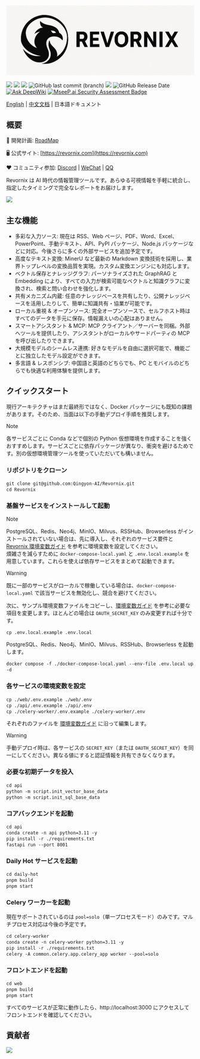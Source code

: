 ![logo](./images/logo.png)

![](https://img.shields.io/badge/free-pricing?logo=free&color=%20%23155EEF&label=pricing&labelColor=%20%23528bff)
![](https://github.com/Qingyon-AI/Revornix/actions/workflows/release.yml/badge.svg?branch=release)
![](https://img.shields.io/github/commit-activity/m/Qingyon-AI/Revornix)
![GitHub last commit (branch)](https://img.shields.io/github/last-commit/Qingyon-AI/Revornix/develop)
![](https://img.shields.io/github/v/release/Qingyon-AI/Revornix)
![GitHub Release Date](https://img.shields.io/github/release-date-pre/Qingyon-AI/Revornix)
[![Ask DeepWiki](https://deepwiki.com/badge.svg)](https://deepwiki.com/Qingyon-AI/Revornix)
[![MseeP.ai Security Assessment Badge](https://img.shields.io/badge/MseeP.ai-Security-blue)](https://mseep.ai/app/qingyon-ai-revornix)

[English](./README.md) | [中文文档](./README_zh.md) | 日本語ドキュメント

## 概要

🚀 開発計画: [RoadMap](https://huaqinda.notion.site/RoadMap-224bbdbfa03380fabd7beda0b0337ea3)

🖥️ 公式サイト: [https://revornix.com](https://revornix.com)

❤️ コミュニティ参加: [Discord](https://discord.com/invite/3XZfz84aPN) | [WeChat](https://github.com/Qingyon-AI/Revornix/discussions/1#discussioncomment-13638435) | [QQ](https://github.com/Qingyon-AI/Revornix/discussions/1#discussioncomment-13638435)

Revornix は AI 時代の情報管理ツールです。あらゆる可視情報を手軽に統合し、指定したタイミングで完全なレポートをお届けします。

![](https://qingyon-revornix-public.oss-cn-beijing.aliyuncs.com/images/20251011141251012.png)

## 主な機能

- 多彩な入力ソース: 現在は RSS、Web ページ、PDF、Word、Excel、PowerPoint、手動テキスト、API、PyPI パッケージ、Node.js パッケージなどに対応。今後さらに多くの外部サービスを追加予定です。
- 高度なテキスト変換: MinerU など最新の Markdown 変換技術を採用し、業界トップレベルの変換品質を実現。カスタム変換エンジンにも対応します。
- ベクトル保存とナレッジグラフ: パーソナライズされた GraphRAG と Embedding により、すべての入力が検索可能なベクトルと知識グラフに変換され、検索と問い合わせを強化します。
- 共有メカニズム内蔵: 任意のナレッジベースを共有したり、公開ナレッジベースを活用したりして、簡単に知識共有・協業が可能です。
- ローカル重視 & オープンソース: 完全オープンソースで、セルフホスト時はすべてのデータを手元に保存。情報漏えいの心配はありません。
- スマートアシスタント & MCP: MCP クライアント／サーバーを同梱。外部へツールを提供したり、アシスタントがローカルやサードパーティの MCP を呼び出したりできます。
- 大規模モデルのシームレス連携: 好きなモデルを自由に選択可能で、機能ごとに独立したモデル設定ができます。
- 多言語 & レスポンシブ: 中国語と英語のどちらでも、PC とモバイルのどちらでも快適な利用体験を提供します。

## クイックスタート

現行アーキテクチャはまだ最終形ではなく、Docker パッケージにも既知の課題があります。そのため、当面は以下の手動デプロイ手順を推奨します。

> [!NOTE]
> 各サービスごとに Conda などで個別の Python 仮想環境を作成することを強くおすすめします。サービスごとに依存パッケージが異なり、衝突を避けるためです。別の仮想環境管理ツールを使っていただいても構いません。

### リポジトリをクローン

```shell
git clone git@github.com:Qingyon-AI/Revornix.git
cd Revornix
```

### 基盤サービスをインストールして起動

> [!NOTE]
> PostgreSQL、Redis、Neo4j、MinIO、Milvus、RSSHub、Browserless がインストールされていない場合は、先に導入し、それぞれのサービス要件と [Revornix 環境変数ガイド](https://revornix.com/docs/environment) を参考に環境変数を設定してください。  
> 煩雑さを減らすために `docker-compose-local.yaml` と `.env.local.example` を用意しています。これらを使えば依存サービスをまとめて起動できます。

> [!WARNING]
> 既に一部のサービスがローカルで稼働している場合は、`docker-compose-local.yaml` で該当サービスを無効化し、競合を避けてください。

次に、サンプル環境変数ファイルをコピーし、[環境変数ガイド](https://revornix.com/docs/environment) を参考に必要な項目を変更します。ほとんどの場合は `OAUTH_SECRET_KEY` のみ変更すれば十分です。

```shell
cp .env.local.example .env.local
```

PostgreSQL、Redis、Neo4j、MinIO、Milvus、RSSHub、Browserless を起動します。

```shell
docker compose -f ./docker-compose-local.yaml --env-file .env.local up -d
```

### 各サービスの環境変数を設定

```shell
cp ./web/.env.example ./web/.env
cp ./api/.env.example ./api/.env
cp ./celery-worker/.env.example ./celery-worker/.env
```

それぞれのファイルを [環境変数ガイド](https://revornix.com/docs/environment) に沿って編集します。

> [!WARNING]
> 手動デプロイ時は、各サービスの `SECRET_KEY`（または `OAUTH_SECRET_KEY`）を同一にしてください。異なる値にすると認証情報を共有できなくなります。

### 必要な初期データを投入

```shell
cd api
python -m script.init_vector_base_data
python -m script.init_sql_base_data
```

### コアバックエンドを起動

```shell
cd api
conda create -n api python=3.11 -y
pip install -r ./requirements.txt
fastapi run --port 8001
```

### Daily Hot サービスを起動

```shell
cd daily-hot
pnpm build
pnpm start
```

### Celery ワーカーを起動

現在サポートされているのは `pool=solo`（単一プロセスモード）のみです。マルチプロセス対応は今後の予定です。

```shell
cd celery-worker
conda create -n celery-worker python=3.11 -y
pip install -r ./requirements.txt
celery -A common.celery.app.celery_app worker --pool=solo
```

### フロントエンドを起動

```shell
cd web
pnpm build
pnpm start
```

すべてのサービスが正常に動作したら、http://localhost:3000 にアクセスしてフロントエンドを確認してください。

## 貢献者

<a href="https://github.com/Qingyon-AI/Revornx/graphs/contributors">
  <img src="https://contrib.rocks/image?repo=Qingyon-AI/Revornix" />
</a>
